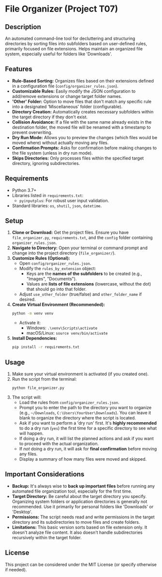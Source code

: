 # File Organizer (Project T07)

## Description

An automated command-line tool for decluttering and structuring directories by sorting files into subfolders based on user-defined rules, primarily focused on file extensions. Helps maintain an organized file system, especially useful for folders like 'Downloads'.

## Features

*   **Rule-Based Sorting:** Organizes files based on their extensions defined in a configuration file (`config/organizer_rules.json`).
*   **Customizable Rules:** Easily modify the JSON configuration to add/remove extensions or change target folder names.
*   **'Other' Folder:** Option to move files that don't match any specific rule into a designated 'Miscellaneous' folder (configurable).
*   **Directory Creation:** Automatically creates necessary subfolders within the target directory if they don't exist.
*   **Collision Avoidance:** If a file with the same name already exists in the destination folder, the moved file will be renamed with a timestamp to prevent overwriting.
*   **Dry Run Mode:** Allows you to preview the changes (which files would be moved where) without actually moving any files.
*   **Confirmation Prompts:** Asks for confirmation before making changes to the file system (unless in dry run mode).
*   **Skips Directories:** Only processes files within the specified target directory, ignoring subdirectories.

## Requirements

*   Python 3.7+
*   Libraries listed in `requirements.txt`:
    *   `pyinputplus`: For robust user input validation.
*   Standard libraries: `os`, `shutil`, `json`, `datetime`.

## Setup

1.  **Clone or Download:** Get the project files. Ensure you have `file_organizer.py`, `requirements.txt`, and the `config` folder containing `organizer_rules.json`.
2.  **Navigate to Directory:** Open your terminal or command prompt and change into the project directory (`file_organizer/`).
3.  **Customize Rules (Optional):**
    *   Open `config/organizer_rules.json`.
    *   Modify the `rules_by_extension` object:
        *   Keys are the **names of the subfolders** to be created (e.g., "Images", "Documents").
        *   Values are **lists of file extensions** (lowercase, without the dot) that should go into that folder.
    *   Adjust `use_other_folder` (true/false) and `other_folder_name` if desired.
4.  **Create Virtual Environment (Recommended):**
    ```bash
    python -m venv venv
    ```
    *   Activate it:
        *   Windows: `.\venv\Scripts\activate`
        *   macOS/Linux: `source venv/bin/activate`
5.  **Install Dependencies:**
    ```bash
    pip install -r requirements.txt
    ```

## Usage

1.  Make sure your virtual environment is activated (if you created one).
2.  Run the script from the terminal:
    ```bash
    python file_organizer.py
    ```
3.  The script will:
    *   Load the rules from `config/organizer_rules.json`.
    *   Prompt you to enter the path to the directory you want to organize (e.g., `~/Downloads`, `C:\Users\YourUser\Downloads`). You can leave it blank to organize the directory where the script is located.
    *   Ask if you want to perform a 'dry run' first. It's **highly recommended** to do a dry run (`yes`) the first time for a specific directory to see what will happen.
    *   If doing a dry run, it will list the planned actions and ask if you want to proceed with the actual organization.
    *   If *not* doing a dry run, it will ask for **final confirmation** before moving any files.
    *   Display a summary of how many files were moved and skipped.

## Important Considerations

*   **Backup:** It's always wise to **back up important files** before running any automated file organization tool, especially for the first time.
*   **Target Directory:** Be careful about the target directory you specify. Organizing system folders or application directories is generally not recommended. Use it primarily for personal folders like 'Downloads' or 'Desktop'.
*   **Permissions:** The script needs read and write permissions in the target directory and its subdirectories to move files and create folders.
*   **Limitations:** This basic version sorts based on file extension only. It doesn't analyze file content. It also doesn't handle subdirectories recursively within the target folder.

## License

This project can be considered under the MIT License (or specify otherwise if needed).